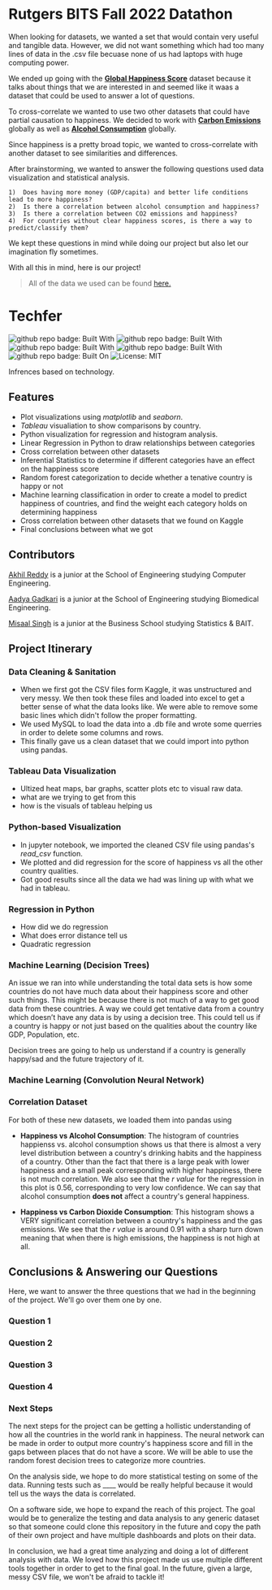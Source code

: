 # Rutgers BITS Fall 2022 Datathon

<!---
What they are grading us on: 
1) research questions
2) data analysis visualization and methodology 
3) coonclusion
4) reflection and improvements
-->
When looking for datasets, we wanted a set that would contain very useful and tangible data. However, we did not want something which had too many lines of data in the .csv file becuase none of us had laptops with huge computing power. 

We ended up going with the [**Global Happiness Score**](https://www.kaggle.com/datasets/unsdsn/world-happiness) dataset because it talks about things that we are interested in and seemed like it waas a dataset that could be used to answer a lot of questions. 

To cross-correlate we wanted to use two other datasets that could have partial causation to happiness. We decided to work with [**Carbon Emissions**](https://www.kaggle.com/datasets/ankanhore545/carbon-dioxide-emissions-of-the-world) globally as well as [**Alcohol Consumption**](https://www.kaggle.com/datasets/pralabhpoudel/alcohol-consumption-by-country) globally.

Since happiness is a pretty broad topic, we wanted to cross-correlate with another dataset to see similarities and differences. 

After brainstorming, we wanted to answer the following questions used data visualization and statistical analysis.

```
1)  Does having more money (GDP/capita) and better life conditions lead to more happiness?
2)  Is there a correlation between alcohol consumption and happiness? 
3)  Is there a correlation between CO2 emissions and happiness? 
4)  For countries without clear happiness scores, is there a way to predict/classify them?
```

We kept these questions in mind while doing our project but also let our imagination fly sometimes.

With all this in mind, here is our project!

>All of the data we used can be found [here.](https://github.com/akhilvreddy/Datathon/tree/main/Excel%20%26%20CSV/Original%20CSV%20Files)

# Techfer
![github repo badge: Built With](https://img.shields.io/badge/Using-Python-181717?color=blue)
![github repo badge: Built With](https://img.shields.io/badge/Using-Excel-181717?color=blue)
![github repo badge: Built With](https://img.shields.io/badge/Using-SQL-181717?color=blue)
![github repo badge: Built With](https://img.shields.io/badge/Using-Tableau-181717?color=blue)
![github repo badge: Built On](https://img.shields.io/badge/Built%20On-VSCode-181717?color=blue)
![License: MIT](https://img.shields.io/badge/License-MIT-green.svg)

Infrences based on technology.

## Features
- Plot visualizations using *matplotlib* and *seaborn*.
- *Tableau* visualiation to show comparisons by country.
- Python visualization for regression and histogram analysis.
- Linear Regression in Python to draw relationships between categories
- Cross correlation between other datasets
- Inferential Statistics to determine if different categories have an effect on the happiness score
- Random forest categorization to decide whether a tenative country is happy or not
- Machine learning classification in order to create a model to predict happiness of countries, and find the weight each category holds on determining happiness 
- Cross correlation between other datasets that we found on Kaggle
- Final conclusions between what we got

## Contributors 
[Akhil Reddy](https://www.linkedin.com/in/akhilvreddy/) is a junior at the School of Engineering studying Computer Engineering. 

[Aadya Gadkari](https://www.linkedin.com/in/aadyagadkari/) is a junior at the School of Engineering studying Biomedical Engineering.

[Misaal Singh](https://www.linkedin.com/in/misaal-singh-531a1018b/) is a junior at the Business School studying Statistics & BAIT.

## Project Itinerary

### Data Cleaning & Sanitation
- When we first got the CSV files form Kaggle, it was unstructured and very messy. We then took these files and loaded into excel to get a better sense of what the data looks like. We were able to remove some basic lines which didn't follow the proper formatting.
- We used MySQL to load the data into a .db file and wrote some querries in order to delete some columns and rows.
- This finally gave us a clean dataset that we could import into python using pandas. 

### Tableau Data Visualization
- Ultized heat maps, bar graphs, scatter plots etc to visual raw data.
- what are we trying to get from this
- how is the visuals of tableau helping us

### Python-based Visualization
- In jupyter notebook, we imported the cleaned CSV file using pandas's *read_csv* function.
- We plotted and did regression for the score of happiness vs all the other country qualities.
- Got good results since all the data we had was lining up with what we had in tableau.

### Regression in Python
- How did we do regression
- What does error distance tell us
- Quadratic regression

### Machine Learning (Decision Trees)
An issue we ran into while understanding the total data sets is how some countries do not have much data about their happiness score and other such things. This might be because there is not much of a way to get good data from these countries. A way we could get tentative data from a country which doesn’t have any data is by using a decision tree. This could tell us if a country is happy or not just based on the qualities about the country like GDP, Population, etc. 

Decision trees are going to help us understand if a country is generally happy/sad and the future trajectory of it.
 
 ### Machine Learning (Convolution Neural Network)


### Correlation Dataset
For both of these new datasets, we loaded them into pandas using 

- **Happiness vs Alcohol Consumption**: The histogram of countries happienss vs. alcohol consumption shows us that there is almost a very level distribution between a country's drinking habits and the happiness of a country. Other than the fact that there is a large peak with lower happiness and a small peak corresponding with higher happiness, there is not much correlation. We also see that the *r value* for the regression in this plot is 0.56, corresponding to very low confidence. We can say that alcohol consumption **does not** affect a country's general happiness.

- **Happiness vs Carbon Dioxide Consumption**: This histogram shows a VERY significant correlation between a country's happiness and the gas emissions. We see that the *r value* is around 0.91 with a sharp turn down meaning that when there is high emissions, the happiness is not high at all. 
 

## Conclusions & Answering our Questions
Here, we want to answer the three questions that we had in the beginning of the project. We'll go over them one by one.

### Question 1

### Question 2

### Question 3

### Question 4

### Next Steps

The next steps for the project can be getting a hollistic understanding of how all the countries in the world rank in happiness. The neural network can be made in order to output more country's happiness score and fill in the gaps between places that do not have a score. We will be able to use the random forest decision trees to categorize more countries. 

On the analysis side, we hope to do more statistical testing on some of the data. Running tests such as ____ would be really helpful because it would tell us the ways the data is correlated. 

On a software side, we hope to expand the reach of this project. The goal would be to generalize the testing and data analysis to any generic dataset so that someone could clone this repository in the future and copy the path of their own project and have multiple dashboards and plots on their data. 

In conclusion, we had a great time analyzing and doing a lot of different analysis with data. We loved how this project made us use multiple different tools together in order to get to the final goal. In the future, given a large, messy CSV file, we won't be afraid to tackle it!
